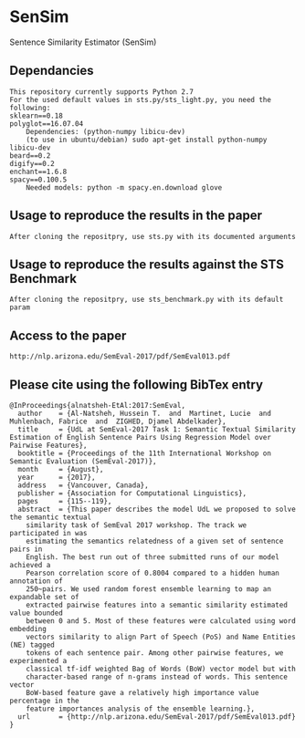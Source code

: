 # SenSim

Sentence Similarity Estimator (SenSim)

Dependancies
------------
	This repository currently supports Python 2.7
	For the used default values in sts.py/sts_light.py, you need the following:
	sklearn==0.18
	polyglot==16.07.04 
		Dependencies: (python-numpy libicu-dev)
		(to use in ubuntu/debian) sudo apt-get install python-numpy libicu-dev
	beard==0.2
	digify==0.2
	enchant==1.6.8
	spacy==0.100.5
		Needed models: python -m spacy.en.download glove

Usage to reproduce the results in the paper
-------------------------------------------
	After cloning the repositpry, use sts.py with its documented arguments


Usage to reproduce the results against the STS Benchmark
--------------------------------------------------------
	After cloning the repositpry, use sts_benchmark.py with its default param

Access to the paper
-------------------
	http://nlp.arizona.edu/SemEval-2017/pdf/SemEval013.pdf

Please cite using the following BibTex entry
--------------------------------------------

```
@InProceedings{alnatsheh-EtAl:2017:SemEval,
  author    = {Al-Natsheh, Hussein T.  and  Martinet, Lucie  and  Muhlenbach, Fabrice  and  ZIGHED, Djamel Abdelkader},
  title     = {UdL at SemEval-2017 Task 1: Semantic Textual Similarity Estimation of English Sentence Pairs Using Regression Model over Pairwise Features},
  booktitle = {Proceedings of the 11th International Workshop on Semantic Evaluation (SemEval-2017)},
  month     = {August},
  year      = {2017},
  address   = {Vancouver, Canada},
  publisher = {Association for Computational Linguistics},
  pages     = {115--119},
  abstract  = {This paper describes the model UdL we proposed to solve the semantic textual
	similarity task of SemEval 2017 workshop. The track we participated in was
	estimating the semantics relatedness of a given set of sentence pairs in
	English. The best run out of three submitted runs of our model achieved a
	Pearson correlation score of 0.8004 compared to a hidden human annotation of
	250~pairs. We used random forest ensemble learning to map an expandable set of
	extracted pairwise features into a semantic similarity estimated value bounded
	between 0 and 5. Most of these features were calculated using word embedding
	vectors similarity to align Part of Speech (PoS) and Name Entities (NE) tagged
	tokens of each sentence pair. Among other pairwise features, we experimented a
	classical tf-idf weighted Bag of Words (BoW) vector model but with
	character-based range of n-grams instead of words. This sentence vector
	BoW-based feature gave a relatively high importance value percentage in the
	feature importances analysis of the ensemble learning.},
  url       = {http://nlp.arizona.edu/SemEval-2017/pdf/SemEval013.pdf}
}

```
